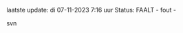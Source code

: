 laatste update: 
di 07-11-2023  7:16   uur 
Status: FAALT - fout - 
<div class="service R">svn</div>